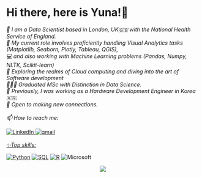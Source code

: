 <!--
**chaeyoonyunakim/chaeyoonyunakim** is a ✨ _special_ ✨ repository because its `README.md` (this file) appears on your GitHub profile.
<h3 align="left"><b>My name is Yuna. Welcome to my page</b></h3><br>
Here are some ideas to get you started:

- 🔭 I’m currently working on ...
- 🌱 I’m currently learning ...
- 👯 I’m looking to collaborate on ...
- 🤔 I’m looking for help with ...
- 💬 Ask me about ...
- 📫 How to reach me: ...
- 😄 Pronouns: ...
- ⚡ Fun fact: ...
<h3>Connect with me</h3>
<div>
    <a href="https://www.linkedin.com/in/chaeyoonyunakim">
        <img src="https://img.shields.io/badge/LinkedIn-blue?style=flat-square&logo=linkedin" alt="LinkedIn">
    <a href="mailto:chaeyoonyunakim@gmail.com">
        <img src="https://img.shields.io/badge/Gmail-D14836?style=flat&logo=Gmail&logoColor=white"/>
        <a href="https://hujiro.tistory.com/" target="_blank">
        <img alt="Tistory" src="https://img.shields.io/badge/Tistory-%2312100E.svg?&style=for-the-badge&logo=Tistory&logoColor=white" />
    <a href="https://www.freecodecamp.org/korean/news/author/chaeyoon/" target="_blank">
        <img alt="freeCodeCamp" scr="https://img.shields.io/badge/freeCodeCamp-0A0A23.svg?style=for-the-badge&logo=freeCodeCamp&logoColor=white" />
</div>
-->
<h1 align="left">Hi there, here is Yuna!👋</h1>
<p align="left">
    <i>
        🏦 I am a Data Scientist based in London, UK🇬🇧 with the National Health Service of England.<br>
        🔭 My current role involves proficiently handling Visual Analytics tasks (Matplotlib, Seaborn, Plotly, Tableau, QGIS),<br>
        💻 and also working with Machine Learning problems (Pandas, Numpy, NLTK, Scikit-learn)<br>
        🌱 Exploring the realms of Cloud computing and diving into the art of Software development<br>
        👨🏻‍🎓 Graduated MSc with Distinction in Data Science.<br>
        💬 Previously, I was working as a Hardware Development Engineer in Korea🇰🇷.<br>
        👯 Open to making new connections.<br><br>
        📫 How to reach me:
    </i>
    <div>
    <a href="https://www.linkedin.com/in/chaeyoonyunakim" target="_blank">
        <img alt="LinkedIn" src="https://img.shields.io/badge/linkedin-%230077B5.svg?&style=for-the-badge&logo=linkedin&logoColor=white" />
    <a href="mailto:chaeyoonyunakim@gmail.com" target="_blank">
        <img alt="gmail" src="https://img.shields.io/badge/-gmail-EA4335?style=for-the-badge&logo=gmail&logoColor=white" />
    </div>
    <br>
    <i>
        ✨Top skills:
    </i>
        
[![Python](https://img.shields.io/badge/python-black?style=for-the-badge&logo=python)](https://github.com/chaeyoonyunakim)
[![SQL](https://img.shields.io/badge/MySQL-00000F?style=for-the-badge&logo=mysql&logoColor=white)](https://github.com/chaeyoonyunakim)
[![R](https://img.shields.io/badge/R-black?style=for-the-badge&logo=r&logoColor=white)](https://github.com/chaeyoonyunakim)
![Microsoft](https://img.shields.io/badge/Microsoft-666666?style=for-the-badge&logo=microsoft&logoColor=white)
</p>

<!--
[Dashboard](https://github-readme-stats.vercel.app/api?username=chaeyoonyunakim&theme=blue-green)
[Summary](https://github-readme-stats.vercel.app/api/top-langs/?username=chaeyoonyunakim&theme=blue-green>
[Jira](https://img.shields.io/badge/Jira-0052CC?style=for-the-badge&logo=Jira&logoColor=white)
-->


<p align="center">
  <a href="https://github.com/chaeyoonyunakim">
    <img src="https://komarev.com/ghpvc/?username=chaeyoonyunakim&color=blue&style=flat)" />
  </a>
</p>
